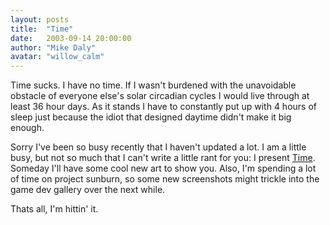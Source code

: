 ```yaml
---
layout: posts
title:  "Time"
date:   2003-09-14 20:00:00
author: "Mike Daly"
avatar: "willow_calm"
---
```

Time sucks. I have no time. If I wasn't burdened with the unavoidable obstacle of everyone else's solar circadian cycles I would live through at least 36 hour days. As it stands I have to constantly put up with 4 hours of sleep just because the idiot that designed daytime didn't make it big enough.

 Sorry I've been so busy recently that I haven't updated a lot. I am a little busy, but not so much that I can't write a little rant for you: I present [Time](/otc.html?view=specific&item=42). Someday I'll have some cool new art to show you. Also, I'm spending a lot of time on project sunburn, so some new screenshots might trickle into the game dev gallery over the next while.

 Thats all, I'm hittin' it.